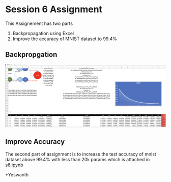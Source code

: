 # Session 6 Assignment

This Assignement has two parts
1. Backpropagation using Excel
2. Improve the accuracy of MNIST dataset to 99.4%

##  Backpropgation
![Getting Started](backprop.png)
 

## Improve Accuracy

The second part of assignment is to increase the test accuracy of mnist dataset above 99.4% with less than 20k params which is attached in s6.ipynb

*Yeswanth
